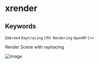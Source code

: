 # xrender


## Keywords
  `Embree4` `Raytracing` `CPU Rendering` `OpenMP`  `C++`

Render Scene with raytracing

![image](https://user-images.githubusercontent.com/12712676/232048430-8fc67cb5-2655-4d38-acb5-a81c052b6658.png)
